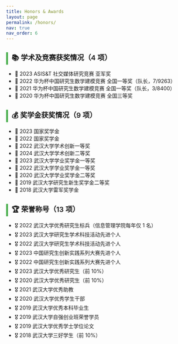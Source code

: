 ```yaml
---
title: Honors & Awards
layout: page
permalink: /honors/
nav: true
nav_order: 6
---
```


<style>
.award-category {
  font-size: 1.2rem;
  font-weight: 600;
  margin-top: 1.5em;
  margin-bottom: 0.5em;
  border-left: 5px solid #4caf50;
  padding-left: 10px;
}

.award-list li::before {
  content: "🏅 ";
}

.honor-list li::before {
  content: "🎖 ";
}
</style>

<div class="award-category">📚 学术及竞赛获奖情况（4 项）</div>
<ul class="award-list">
  <li>2023 ASIS&T 社交媒体研究竞赛 亚军奖</li>
  <li>2022 华为杯中国研究生数学建模竞赛 全国一等奖（队长，7/9263）</li>
  <li>2021 华为杯中国研究生数学建模竞赛 全国一等奖（队长，3/8400）</li>
  <li>2020 华为杯中国研究生数学建模竞赛 全国三等奖</li>
</ul>

<div class="award-category">💰 奖学金获奖情况（9 项）</div>
<ul class="award-list">
  <li>2023 国家奖学金</li>
  <li>2022 国家奖学金</li>
  <li>2022 武汉大学学术创新一等奖</li>
  <li>2024 武汉大学学术创新二等奖</li>
  <li>2023 武汉大学学业奖学金一等奖</li>
  <li>2022 武汉大学学业奖学金一等奖</li>
  <li>2020 武汉大学学业奖学金二等奖</li>
  <li>2019 武汉大学研究生新生奖学金二等奖</li>
  <li>2018 武汉大学雷军奖学金</li>
  </ul>

<div class="award-category">🏆 荣誉称号（13 项）</div>
<ul class="honor-list">
  <li>2022 武汉大学优秀研究生标兵（信息管理学院每年仅 1 名）</li>
  <li>2023 武汉大学研究生学术科技活动先进个人</li>
  <li>2022 武汉大学研究生学术科技活动先进个人</li>
  <li>2023 中国研究生创新实践系列大赛先进个人</li>
  <li>2022 中国研究生创新实践系列大赛先进个人</li>
  <li>2023 武汉大学优秀研究生（前 10%）</li>
  <li>2020 武汉大学优秀研究生（前 10%）</li>
  <li>2021 武汉大学优秀助教</li>
  <li>2020 武汉大学优秀学生干部</li>
  <li>2019 武汉大学优秀本科毕业生</li>
  <li>2019 武汉大学自强创业班荣誉学员</li>
  <li>2019 武汉大学优秀学士学位论文</li>
  <li>2018 武汉大学三好学生（前 10%）</li>
 </ul>

